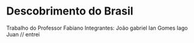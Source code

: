 # Descobrimento do Brasil
 Trabalho do Professor Fabiano
 Integrantes:
 João gabriel
 Ian Gomes
 Iago Juan // entrei

